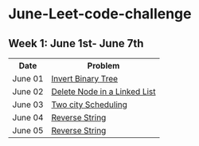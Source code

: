 # June-Leet-code-challenge

## Week 1: June 1st- June 7th
<table style="width:100%">
  <tr>
    <th>Date</th>
    <th>Problem</th>
   
  </tr>
  <tr>
    <td>June 01</td>
    <td><a href="https://leetcode.com/explore/challenge/card/june-leetcoding-challenge/539/week-1-june-1st-june-7th/3347/">Invert Binary Tree</td>
   
  </tr>
  <tr>
    <td>June 02</td>
    <td><a href="https://leetcode.com/explore/challenge/card/june-leetcoding-challenge/539/week-1-june-1st-june-7th/3348/">Delete Node in a Linked List</td>
    
  </tr>
  <tr>
    <td>June 03</td>
    <td><a href="https://leetcode.com/explore/challenge/card/june-leetcoding-challenge/539/week-1-june-1st-june-7th/3349/">Two city Scheduling</td>
    
  </tr>
  <tr>
    <td>June 04</td>
    <td><a href="https://leetcode.com/explore/challenge/card/june-leetcoding-challenge/539/week-1-june-1st-june-7th/3350/">Reverse String</td>
  </tr>
  
   <tr>
    <td>June 05</td>
    <td><a href="https://leetcode.com/explore/challenge/card/june-leetcoding-challenge/539/week-1-june-1st-june-7th/3351/">Reverse String</td>
  </tr>
</table>
